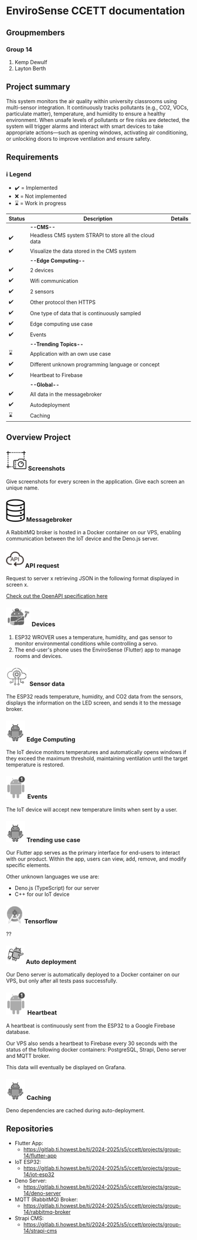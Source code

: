 # EnviroSense CCETT documentation

## Groupmembers
### Group 14
1. Kemp Dewulf
2. Layton Berth

## Project summary
This system monitors the air quality within university classrooms using multi-sensor integration. It continuously tracks pollutants (e.g., CO2, VOCs, particulate matter), temperature, and humidity to ensure a healthy environment. When unsafe levels of pollutants or fire risks are detected, the system will trigger alarms and interact with smart devices to take appropriate actions—such as opening windows, activating air conditioning, or unlocking doors to improve ventilation and ensure safety.

## Requirements
### ℹ️ Legend
- :heavy_check_mark: = Implemented
- :x: = Not implemented
- :hourglass: = Work in progress

 
|Status|Description|Details|
|---|---|---|
|| **--CMS--** ||
|:heavy_check_mark:| Headless CMS system STRAPI to store all the cloud data
|:heavy_check_mark:| Visualize the data stored in the CMS system
|| **--Edge Computing--** ||
|:heavy_check_mark:| 2 devices
|:heavy_check_mark:| Wifi communication
|:heavy_check_mark:| 2 sensors
|:heavy_check_mark:| Other protocol then HTTPS
|:heavy_check_mark:| One type of data that is continuously sampled
|:heavy_check_mark:| Edge computing use case
|:heavy_check_mark:| Events
|| **--Trending Topics--** ||
|:hourglass:| Application with an own use case
|:heavy_check_mark:| Different unknown programming language or concept
|:heavy_check_mark:| Heartbeat to Firebase
|| **--Global--** ||
|:heavy_check_mark:| All data in the messagebroker
|:heavy_check_mark:| Autodeployment
|:hourglass:| Caching

## Overview Project
### ![](ReadmeImages/Screenshot.png) Screenshots
Give screenshots for every screen in the application. Give each screen an unique name.

### ![](ReadmeImages/Database.png) Messagebroker
A RabbitMQ broker is hosted in a Docker container on our VPS, enabling communication between the IoT device and the Deno.js server.

### ![](ReadmeImages/API.png) API request
Request to server x retrieving JSON in the following format displayed in screen x.

[Check out the OpenAPI specification here](http://94.130.75.173:8101/)

### ![](ReadmeImages/Intents.png) Devices
1. ESP32 WROVER uses a temperature, humidity, and gas sensor to monitor environmental conditions while controlling a servo.
2. The end-user's phone uses the EnviroSense (Flutter) app to manage rooms and devices.

### ![](ReadmeImages/SensorData.png) Sensor data
The ESP32 reads temperature, humidity, and CO2 data from the sensors, displays the information on the LED screen, and sends it to the message broker.

### ![](ReadmeImages/Workmanager.png) Edge Computing
The IoT device monitors temperatures and automatically opens windows if they exceed the maximum threshold, maintaining ventilation until the target temperature is restored.

### ![](ReadmeImages/Notifications.png) Events
The IoT device will accept new temperature limits when sent by a user.

### ![](ReadmeImages/Workmanager.png) Trending use case
Our Flutter app serves as the primary interface for end-users to interact with our product. Within the app, users can view, add, remove, and modify specific elements.

Other unknown languages we use are:
  - Deno.js (TypeScript) for our server
  - C++ for our IoT device

### ![](ReadmeImages/MLkit.png) Tensorflow
??

### ![](ReadmeImages/Animations.png) Auto deployment
Our Deno server is automatically deployed to a Docker container on our VPS, but only after all tests pass successfully.

### ![](ReadmeImages/Notifications.png) Heartbeat
A heartbeat is continuously sent from the ESP32 to a Google Firebase database.

Our VPS also sends a heartbeat to Firebase every 30 seconds with the status of the following docker containers: PostgreSQL, Strapi, Deno server and MQTT broker.

This data will eventually be displayed on Grafana.

### ![](ReadmeImages/Workmanager.png) Caching
Deno dependencies are cached during auto-deployment.


## Repositories
- Flutter App:
  - https://gitlab.ti.howest.be/ti/2024-2025/s5/ccett/projects/group-14/flutter-app
- IoT ESP32:
  - https://gitlab.ti.howest.be/ti/2024-2025/s5/ccett/projects/group-14/iot-esp32
- Deno Server:
  - https://gitlab.ti.howest.be/ti/2024-2025/s5/ccett/projects/group-14/deno-server
- MQTT (RabbitMQ) Broker:
  - https://gitlab.ti.howest.be/ti/2024-2025/s5/ccett/projects/group-14/rabbitmq-broker
- Strapi CMS:
  - https://gitlab.ti.howest.be/ti/2024-2025/s5/ccett/projects/group-14/strapi-cms
